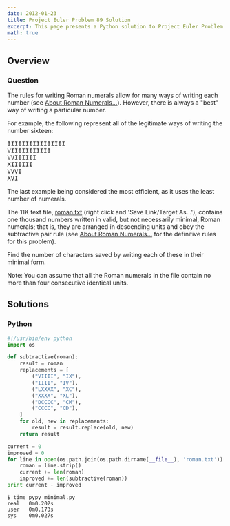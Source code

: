 ```yaml
---
date: 2012-01-23
title: Project Euler Problem 89 Solution
excerpt: This page presents a Python solution to Project Euler Problem 89.
math: true
---
```



## Overview


### Question

<p>
The rules for writing Roman numerals allow for many ways of writing each number 
(see <a href="http://projecteuler.net/about=roman_numerals">About Roman Numerals...</a>). However, there 
is always a "best" way of writing a particular number.
</p>

<p>
For example, the following represent all of the legitimate ways of writing the number sixteen:
</p>

<pre>
IIIIIIIIIIIIIIII
VIIIIIIIIIII
VVIIIIII
XIIIIII
VVVI
XVI
</pre>

<p>
The last example being considered the most efficient, as it uses the least number 
of numerals.
</p>

<p>
The 11K text file, <a href="http://projecteuler.net/project/roman.txt">roman.txt</a> (right click and 
'Save Link/Target As...'), contains one thousand numbers written in valid, but not 
necessarily minimal, Roman numerals; that is, they are arranged in descending units 
and obey the subtractive pair rule (see <a href="http://projecteuler.net/about=roman_numerals">About Roman Numerals...</a> 
for the definitive rules for this problem).
</p>

<p>
Find the number of characters saved by writing each of these in their minimal form.
</p>

<p>
Note: You can assume that all the Roman numerals in the file contain no more than 
four consecutive identical units.
</p>






## Solutions

### Python

```python
#!/usr/bin/env python
import os

def subtractive(roman):
    result = roman
    replacements = [
        ("VIIII", "IX"), 
        ("IIII", "IV"), 
        ("LXXXX", "XC"), 
        ("XXXX", "XL"),
        ("DCCCC", "CM"), 
        ("CCCC", "CD"),
    ]
    for old, new in replacements:
        result = result.replace(old, new)
    return result

current = 0
improved = 0
for line in open(os.path.join(os.path.dirname(__file__), 'roman.txt')):
    roman = line.strip()
    current += len(roman)
    improved += len(subtractive(roman))
print current - improved
```


```
$ time pypy minimal.py
real   0m0.202s
user   0m0.173s
sys    0m0.027s
```


